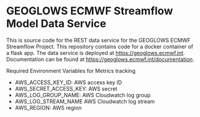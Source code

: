 # GEOGLOWS ECMWF Streamflow Model Data Service

This is source code for the REST data service for the GEOGLOWS ECMWF Streamflow Project. This repository contains code for a docker container of a flask app. The data service is deployed at https://geoglows.ecmwf.int. Documentation can be found at https://geoglows.ecmwf.int/documentation.

Required Environment Variables for Metrics tracking
- AWS_ACCESS_KEY_ID: AWS access key ID
- AWS_SECRET_ACCESS_KEY: AWS secret
- AWS_LOG_GROUP_NAME: AWS Cloudwatch log group
- AWS_LOG_STREAM_NAME AWS Cloudwatch log stream
- AWS_REGION: AWS region
